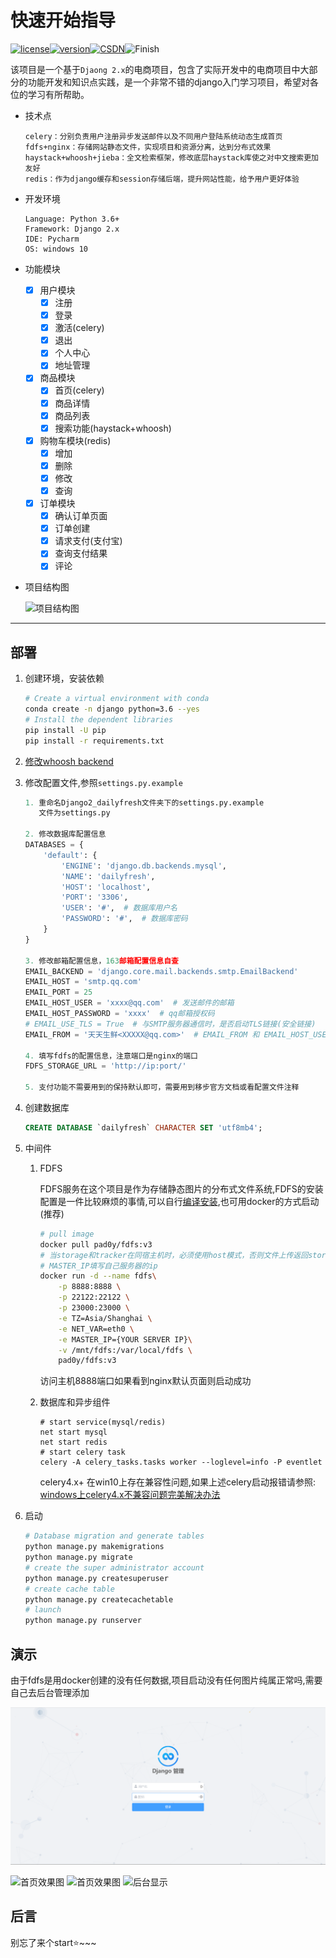 # 快速开始指导

[![license](https://img.shields.io/badge/license-MIT-orange)](https://github.com/Pad0y/Django2_dailyfresh/blob/master/LICENSE)[![version](https://img.shields.io/badge/python-v3.6%2B-blue)](https://github.com/Pad0y/Django2_dailyfresh)[![CSDN](https://img.shields.io/badge/CSDN-Pad0y-blueviolet.svg)](https://blog.csdn.net/qq_34356800)![Finish](https://img.shields.io/badge/Finish-True-brightgreen)

该项目是一个基于`Djaong 2.x`的电商项目，包含了实际开发中的电商项目中大部分的功能开发和知识点实践，是一个非常不错的django入门学习项目，希望对各位的学习有所帮助。

- 技术点

  ```
  celery：分别负责用户注册异步发送邮件以及不同用户登陆系统动态生成首页
  fdfs+nginx：存储网站静态文件，实现项目和资源分离，达到分布式效果
  haystack+whoosh+jieba：全文检索框架，修改底层haystack库使之对中文搜索更加友好
  redis：作为django缓存和session存储后端，提升网站性能，给予用户更好体验
  ```

- 开发环境

  ```text
  Language: Python 3.6+
  Framework: Django 2.x
  IDE: Pycharm
  OS: windows 10
  ```

- 功能模块

  - [x] 用户模块
      - [x] 注册
      - [x] 登录
      - [x] 激活(celery)
      - [x] 退出
      - [x] 个人中心
      - [x] 地址管理
  - [x] 商品模块
      - [x] 首页(celery)
      - [x] 商品详情
      - [x] 商品列表
      - [x] 搜索功能(haystack+whoosh)
  - [x] 购物车模块(redis)
      - [x] 增加
      - [x] 删除
      - [x] 修改
      - [x] 查询
  - [x] 订单模块
      - [x] 确认订单页面
      - [x] 订单创建
      - [x] 请求支付(支付宝)
      - [x] 查询支付结果
      - [x] 评论

- 项目结构图

  ![项目结构图](docs/mdImages/project_frame.png)

---

## 部署

1. 创建环境，安装依赖

   ```bash
   # Create a virtual environment with conda
   conda create -n django python=3.6 --yes
   # Install the dependent libraries
   pip install -U pip
   pip install -r requirements.txt
   ```

2. [修改whoosh backend]((docs/jieba.md))

3. 修改配置文件,参照`settings.py.example`

   ```python
   1. 重命名Django2_dailyfresh文件夹下的settings.py.example
      文件为settings.py
   
   2. 修改数据库配置信息
   DATABASES = {
       'default': {
           'ENGINE': 'django.db.backends.mysql',
           'NAME': 'dailyfresh',
           'HOST': 'localhost',
           'PORT': '3306',
           'USER': '#',  # 数据库用户名
           'PASSWORD': '#',  # 数据库密码
       }
   }
   
   3. 修改邮箱配置信息，163邮箱配置信息自查
   EMAIL_BACKEND = 'django.core.mail.backends.smtp.EmailBackend'
   EMAIL_HOST = 'smtp.qq.com'
   EMAIL_PORT = 25
   EMAIL_HOST_USER = 'xxxx@qq.com'  # 发送邮件的邮箱
   EMAIL_HOST_PASSWORD = 'xxxx'  # qq邮箱授权码
   # EMAIL_USE_TLS = True  # 与SMTP服务器通信时，是否启动TLS链接(安全链接)
   EMAIL_FROM = '天天生鲜<XXXXX@qq.com>'  # EMAIL_FROM 和 EMAIL_HOST_USER必须一样
   
   4. 填写fdfs的配置信息，注意端口是nginx的端口
   FDFS_STORAGE_URL = 'http://ip:port/'  
   
   5. 支付功能不需要用到的保持默认即可，需要用到移步官方文档或看配置文件注释
   ```

   

4. 创建数据库

   ```sql
   CREATE DATABASE `dailyfresh` CHARACTER SET 'utf8mb4';
   ```

5. 中间件

   1. FDFS

      FDFS服务在这个项目是作为存储静态图片的分布式文件系统,FDFS的安装配置是一件比较麻烦的事情,可以自行[编译安装](docs/FastDFS-description.md),也可用docker的方式启动(推荐)

      ```bash
      # pull image
      docker pull pad0y/fdfs:v3
      # 当storage和tracker在同宿主机时，必须使用host模式，否则文件上传返回storage内部地址，外部访问无法使用
      # MASTER_IP填写自己服务器的ip
      docker run -d --name fdfs\
          -p 8888:8888 \
          -p 22122:22122 \
          -p 23000:23000 \
          -e TZ=Asia/Shanghai \
          -e NET_VAR=eth0 \
          -e MASTER_IP={YOUR SERVER IP}\
          -v /mnt/fdfs:/var/local/fdfs \
          pad0y/fdfs:v3
      ```

      访问主机8888端口如果看到nginx默认页面则启动成功

   2. 数据库和异步组件

      ```
      # start service(mysql/redis)
      net start mysql
      net start redis
      # start celery task
      celery -A celery_tasks.tasks worker --loglevel=info -P eventlet
      ```

      celery4.x+ 在win10上存在兼容性问题,如果上述celery启动报错请参照: [windows上celery4.x不兼容问题完美解决办法](docs/celery_on_win10.md)

6. 启动

   ```bash
   # Database migration and generate tables
   python manage.py makemigrations
   python manage.py migrate
   # create the super administrator account
   python manage.py createsuperuser
   # create cache table
   python manage.py createcachetable
   # launch
   python manage.py runserver
   ```

## 演示

由于fdfs是用docker创建的没有任何数据,项目启动没有任何图片纯属正常吗,需要自己去后台管理添加

![登录页](docs/mdImages/login.png)

![首页效果图](docs/mdImages/index.png)
![首页效果图](docs/mdImages/index2.png)
![后台显示](docs/mdImages/backend-display.png)

## 后言

别忘了来个start:star:~~~

